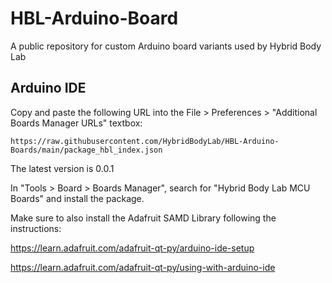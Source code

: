 # HBL-Arduino-Board
A public repository for custom Arduino board variants used by Hybrid Body Lab

## Arduino IDE

Copy and paste the following URL into the File > Preferences > "Additional Boards Manager URLs" textbox:

```
https://raw.githubusercontent.com/HybridBodyLab/HBL-Arduino-Boards/main/package_hbl_index.json
```

The latest version is 0.0.1

In "Tools > Board > Boards Manager", search for "Hybrid Body Lab MCU Boards" and install the package.

Make sure to also install the Adafruit SAMD Library following the instructions:

https://learn.adafruit.com/adafruit-qt-py/arduino-ide-setup

https://learn.adafruit.com/adafruit-qt-py/using-with-arduino-ide
